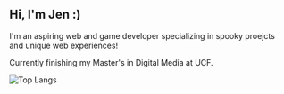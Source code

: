 ## Hi, I'm Jen :)

I'm an aspiring web and game developer specializing in spooky proejcts and unique web experiences! 

Currently finishing my Master's in Digital Media at UCF. 

![Top Langs](https://github-readme-stats.vercel.app/api/top-langs/?username=chickenjenders&layout=compact&theme=custom&bg_color=000000&title_color=FF0000&text_color=FFFFFF&icon_color=FF0000&border_color=333333)

